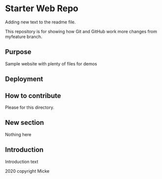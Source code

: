 # Starter Web Repo

Adding new text to the readme file.

This repository is for showing how Git and GitHub work
more changes from myfeature branch.

## Purpose

Sample website with plenty of files for demos

## Deployment

## How to contribute
Please for this directory.

## New section
Nothing here

## Introduction
Introduction text


2020 copyright Micke